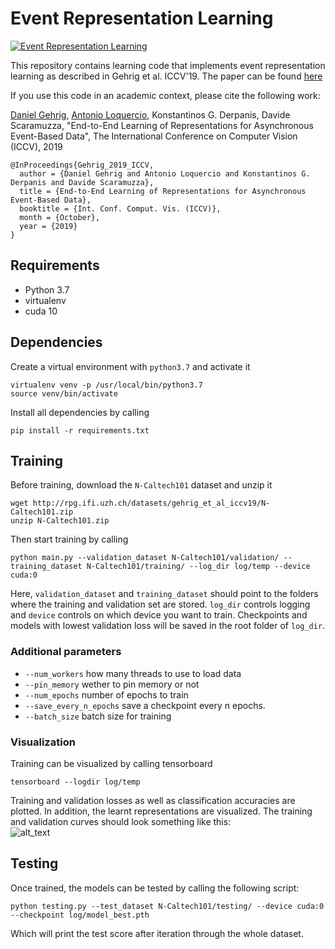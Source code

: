 # Event Representation Learning

[![Event Representation Learning](resources/youtube_preview.png)](https://youtu.be/bQtSx59GXRY)

This repository contains learning code that implements 
event representation learning as described in Gehrig et al. ICCV'19. The paper can be found [here](http://rpg.ifi.uzh.ch/docs/ICCV19_Gehrig.pdf)

If you use this code in an academic context, please cite the following work:

[Daniel Gehrig](https://danielgehrig18.github.io/), [Antonio Loquercio](https://antonilo.github.io/), Konstantinos G. Derpanis, Davide Scaramuzza, "End-to-End Learning of Representations 
for Asynchronous Event-Based Data", The International Conference on Computer Vision (ICCV), 2019

```
@InProceedings{Gehrig_2019_ICCV,
  author = {Daniel Gehrig and Antonio Loquercio and Konstantinos G. Derpanis and Davide Scaramuzza},
  title = {End-to-End Learning of Representations for Asynchronous Event-Based Data},
  booktitle = {Int. Conf. Comput. Vis. (ICCV)},
  month = {October},
  year = {2019}
}
```

## Requirements

* Python 3.7
* virtualenv
* cuda 10

## Dependencies
Create a virtual environment with `python3.7` and activate it

    virtualenv venv -p /usr/local/bin/python3.7
    source venv/bin/activate

Install all dependencies by calling 

    pip install -r requirements.txt
   
## Training
Before training, download the `N-Caltech101` dataset and unzip it

    wget http://rpg.ifi.uzh.ch/datasets/gehrig_et_al_iccv19/N-Caltech101.zip 
    unzip N-Caltech101.zip
    
Then start training by calling

    python main.py --validation_dataset N-Caltech101/validation/ --training_dataset N-Caltech101/training/ --log_dir log/temp --device cuda:0

Here, `validation_dataset` and `training_dataset` should point to the folders where the training and validation set are stored.
`log_dir` controls logging and `device` controls on which device you want to train. Checkpoints and models with lowest validation loss will be saved in the root folder of `log_dir`.

### Additional parameters 
* `--num_workers` how many threads to use to load data
* `--pin_memory` wether to pin memory or not
* `--num_epochs` number of epochs to train
* `--save_every_n_epochs` save a checkpoint every n epochs.
* `--batch_size` batch size for training

### Visualization

Training can be visualized by calling tensorboard

    tensorboard --logdir log/temp

Training and validation losses as well as classification accuracies are plotted. In addition, the learnt representations are visualized. The training and validation curves should look something like this:    
![alt_text](resources/tb.png)

## Testing
Once trained, the models can be tested by calling the following script:

    python testing.py --test_dataset N-Caltech101/testing/ --device cuda:0 --checkpoint log/model_best.pth

Which will print the test score after iteration through the whole dataset.

    
